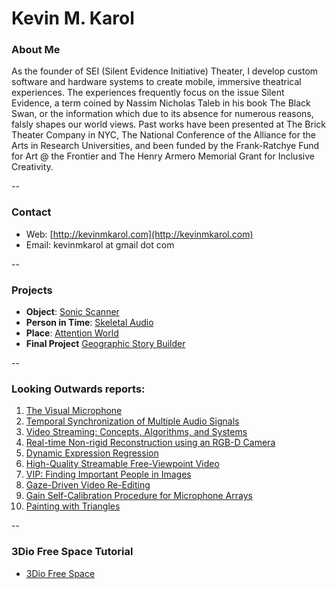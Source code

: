 # Kevin M. Karol

### About Me

As the founder of SEI \(Silent Evidence Initiative\) Theater, I develop custom software and hardware systems to create mobile, immersive theatrical experiences.  The experiences frequently focus on the issue Silent Evidence, a term coined by Nassim Nicholas Taleb in his book The Black Swan, or the information which due to its absence for numerous reasons, falsly shapes our world views.  Past works have been presented at The Brick Theater Company in NYC, The National Conference of the Alliance for the Arts in Research Universities, and been funded by the Frank-Ratchye Fund for Art @ the Frontier and The Henry Armero Memorial Grant for Inclusive Creativity.

--
### Contact

* Web: [http://kevinmkarol.com](http://kevinmkarol.com)
* Email: kevinmkarol at gmail dot com

-- 
### Projects

* **Object**: [Sonic Scanner](project1/README.md)
* **Person in Time**: [Skeletal Audio](project2/README.md)
* **Place**: [Attention World](project3/README.md)
* **Final Project** [Geographic Story Builder](final_project/README.md)

--
### Looking Outwards reports: 

1. [The Visual Microphone](looking_outwards/LO1.md)
2. [Temporal Synchronization of Multiple Audio Signals](looking_outwards/LO2.md)
3. [Video Streaming: Concepts, Algorithms, and Systems](looking_outwards/LO3.md)
4. [Real-time Non-rigid Reconstruction using an RGB-D Camera](looking_outwards/LO4.md)
5. [Dynamic Expression Regression](looking_outwards/LO5.md)
6. [High-Quality Streamable Free-Viewpoint Video](looking_outwards/LO6.md)
7. [VIP: Finding Important People in Images](looking_outwards/LO7.md)
8. [Gaze-Driven Video Re-Editing](looking_outwards/LO8.md)
9. [Gain Self-Calibration Procedure for Microphone Arrays](looking_outwards/LO9.md)
10. [Painting with Triangles](looking_outwards/LO10.md)

--
### 3Dio Free Space Tutorial

* [3Dio Free Space](3DioTutorial.md)